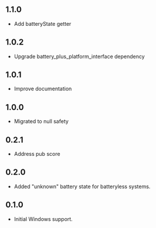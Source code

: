 ## 1.1.0

- Add batteryState getter

## 1.0.2

- Upgrade battery_plus_platform_interface dependency

## 1.0.1

- Improve documentation

## 1.0.0

- Migrated to null safety

## 0.2.1

- Address pub score

## 0.2.0

- Added "unknown" battery state for batteryless systems.

## 0.1.0

- Initial Windows support.
